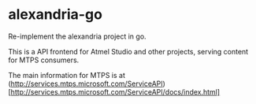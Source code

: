 # alexandria-go
Re-implement the alexandria project in go. 

This is a API frontend for Atmel Studio and other projects, serving content for MTPS consumers.

The main information for MTPS is at (http://services.mtps.microsoft.com/ServiceAPI)[http://services.mtps.microsoft.com/ServiceAPI/docs/index.html]
